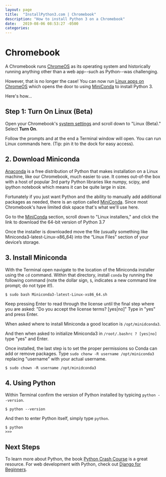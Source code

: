 ```yaml
---
layout: page
title:  "InstallPython3.com | Chromebook"
description: "How to install Python 3 on a Chromebook"
date:   2019-08-06 08:53:27 -0500
categories:
---
```


# Chromebook

A Chromebook runs [ChromeOS](https://en.wikipedia.org/wiki/Chrome_OS) as its operating system and historically running anything other than a web app--such as Python--was challenging.

However, that is no longer the case! You can now run [Linux apps on ChromeOS](https://support.google.com/chromebook/answer/9145439?hl=en) which opens the door to using [MiniConda](https://docs.conda.io/en/latest/miniconda.html) to install Python 3.

Here's how...

## Step 1: Turn On Linux (Beta)

Open your Chromebook's [system settings](chrome://settings) and scroll down to "Linux (Beta)." Select **Turn On**.

<!-- IMAGE -->

Follow the prompts and at the end a Terminal window will open. You can run Linux commands here. (Tip: pin it to the dock for easy access).

<!-- IMAGE -->

## 2. Download Miniconda

[Anaconda](https://www.anaconda.com) is a free distribution of Python that makes installation on a Linux machine, like our Chromebook, much easier to use. It comes out-of-the box with a host of popular 3rd party Python libraries like numpy, scipy, and ipython notebook which means it can be quite large in size.

Fortunately if you just want Python and the ability to manually add additional packages as needed, there is an option called [MiniConda](https://docs.conda.io/en/latest/miniconda.html). Since most Chromebook's have limited disk space that's what we'll use here.

Go to the [MiniConda](https://docs.conda.io/en/latest/miniconda.html) section, scroll down to "Linux installers," and click the link to download the 64-bit version of Python 3.7

<!-- <img class="img-fluid" src="{{ site.url }}/assets/images/chromebook/install_miniconda.png" alt="Install MiniConda"> -->

Once the installer is downloaded move the file (usually something like Miniconda3-latest-Linux-x86_64) into the “Linux Files” section of your device’s storage.

<!-- IMAGE -->

## 3. Install Miniconda

With the Terminal open navigate to the location of the Miniconda installer using the `cd` command. Within that directory, install `conda` by running the following command (note the dollar sign, `$`, indicates a new command line prompt; do not type it!).

```
$ sudo bash Miniconda3-latest-Linux-xs86_64.sh
```

Keep pressing Enter to read through the license until the final step where you are asked: "Do you accept the license terms? [yes|no]" Type in "yes" and press Enter.

<!-- IMAGE -->

When asked where to install Miniconda a good location is `/opt/minidconda3`.

<!-- IMAGE -->

And then when asked to initialize Miniconda3 in `/root/.bashrc ? [yes|no]` type "yes" and Enter.

Once installed, the last step is to set the proper permissions so Conda can add or remove packages. Type `sudo chonw -R username /opt/miniconda3` replacing "username" with your actual username. <!-- how tell? -->

```
$ sudo chown -R username /opt/minidconda3
```

## 4. Using Python

Within Terminal confirm the version of Python installed by typicing `python --version`.

```
$ python --version
```

And then to enter Python itself, simply type `python`.

```
$ python
>>>
```

## Next Steps
To learn more about Python, the book [Python Crash Course](https://amzn.to/2okggMH) is a great resource. For web development with Python, check out [Django for Beginners](https://djangoforbeginners.com).
